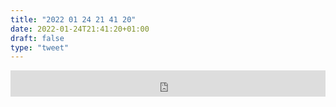 ```yaml
---
title: "2022 01 24 21 41 20"
date: 2022-01-24T21:41:20+01:00
draft: false
type: "tweet"
---
```

<iframe style="border: 0; width: 100%; height: 42px;" src="https://bandcamp.com/EmbeddedPlayer/album=3988878580/size=small/bgcol=ffffff/linkcol=0687f5/transparent=true/" seamless><a href="https://adamwakeman.bandcamp.com/album/a-handful-of-memories">A Handful Of Memories by Adam Wakeman</a></iframe>
